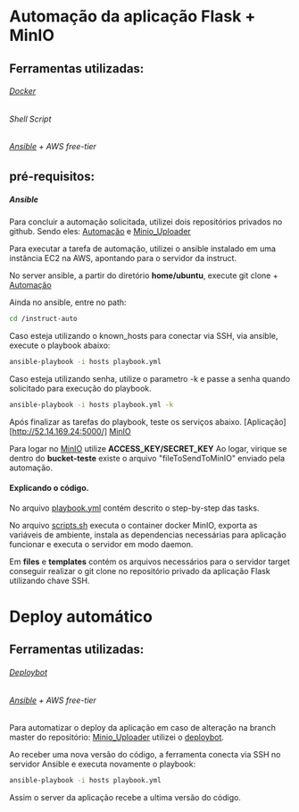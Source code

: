 # Automação da aplicação Flask + MinIO

## Ferramentas utilizadas:
###### [Docker](https://docs.docker.com/)
###### Shell Script
###### [Ansible](https://docs.ansible.com/ansible/latest/index.html) + AWS free-tier

## pré-requisitos: 
##### Ansible

Para concluir a automação solicitada, utilizei dois repositórios privados no github.
Sendo eles: [Automação](https://github.com/felipteixeira/instruct-auto.git) e
[Minio_Uploader](https://github.com/felipteixeira/python)

Para executar a tarefa de automação, utilizei o ansible instalado em uma instância EC2 na AWS, apontando para o servidor da instruct.

No server ansible, a partir do diretório **home/ubuntu**, execute git clone + [Automação](https://github.com/felipteixeira/instruct-auto.git)

Ainda no ansible, entre no path:
```bash
cd /instruct-auto
```
Caso esteja utilizando o known_hosts para conectar via SSH, via ansible, execute o playbook abaixo: 
```bash
ansible-playbook -i hosts playbook.yml 
```
Caso esteja utilizando senha, utilize o parametro -k e passe a senha quando solicitado para execução do playbook.
```bash
ansible-playbook -i hosts playbook.yml -k
```

Após finalizar as tarefas do playbook, teste os serviços abaixo. 
[Aplicação][http://52.14.169.24:5000/] [MinIO](http://52.14.169.24:9000/)

Para logar no [MinIO](http://52.14.169.24:9000/) utilize **ACCESS_KEY/SECRET_KEY**
Ao logar, virique se dentro do **bucket-teste** existe o arquivo "fileToSendToMinIO" enviado pela automação.

#### Explicando o código.

No arquivo [playbook.yml](https://github.com/felipteixeira/instruct-auto/blob/master/playbook.yml) contém descrito o step-by-step das tasks.

No arquivo [scripts.sh](https://github.com/felipteixeira/instruct-auto/blob/master/scripts.sh) executa o container docker MinIO, exporta as variáveis de ambiente,
instala as dependencias necessárias para aplicação funcionar e executa o servidor em modo daemon.

Em **files** e **templates** contém os arquivos necessários para o servidor target conseguir realizar o git clone no repositório privado da aplicação Flask utilizando chave SSH. 

# Deploy automático
## Ferramentas utilizadas:
###### [Deploybot](https://deploybot.com/)
###### [Ansible](https://docs.ansible.com/ansible/latest/index.html) + AWS free-tier

Para automatizar o deploy da aplicação em caso de alteração na branch master do repositório: [Minio_Uploader](https://github.com/felipteixeira/python) utilizei o [deploybot](https://deploybot.com/).

Ao receber uma nova versão do código, a ferramenta conecta via SSH no servidor Ansible e executa novamente o playbook: 
```bash
ansible-playbook -i hosts playbook.yml 
```
Assim o server da aplicação recebe a ultima versão do código. 












